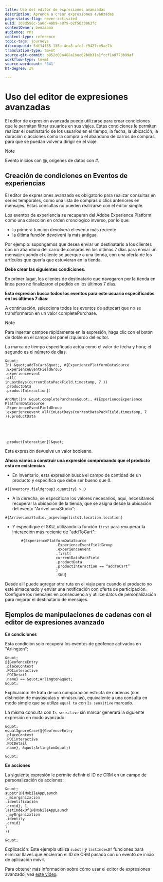 ```yaml
---
title: Uso del editor de expresiones avanzadas
description: Aprenda a crear expresiones avanzadas
page-status-flag: never-activated
uuid: 269d590c-5a6d-40b9-a879-02f5033863fc
contentOwner: benzaama
audience: rns
content-type: reference
topic-tags: journeys
discoiquuid: 5df34f55-135a-4ea8-afc2-f9427ce5ae7b
translation-type: tm+mt
source-git-commit: b852c08a488a1bec02b8b31a1fccf1a8773b99af
workflow-type: tm+mt
source-wordcount: '541'
ht-degree: 2%

---
```



# Uso del editor de expresiones avanzadas

El editor de expresión avanzada puede utilizarse para crear condiciones que le permitan filtrar usuarios en sus viajes. Estas condiciones le permiten realizar el destinatario de los usuarios en el tiempo, la fecha, la ubicación, la duración o acciones como la compra o el abandono de carros de compras para que se puedan volver a dirigir en el viaje.

>[!NOTE]
>
>Evento inicios con @, orígenes de datos con #.

## Creación de condiciones en Eventos de experiencias

El editor de expresiones avanzado es obligatorio para realizar consultas en series temporales, como una lista de compras o clics anteriores en mensajes. Estas consultas no pueden realizarse con el editor simple.

Los eventos de experiencia se recuperan del Adobe Experience Platform como una colección en orden cronológico inverso, por lo que:

* la primera función devolverá el evento más reciente
* la última función devolverá la más antigua.

Por ejemplo: supongamos que desea enviar un destinatario a los clientes con un abandono del carro de compras en los últimos 7 días para enviar un mensaje cuando el cliente se acerque a una tienda, con una oferta de los artículos que quería que estuvieran en la tienda.

**Debe crear las siguientes condiciones:**

En primer lugar, los clientes de destinatario que navegaron por la tienda en línea pero no finalizaron el pedido en los últimos 7 días.

<!--**This expression looks for a specified value in a string value:**

`In (“addToCart”, #{field reference from experience event})`-->

**Esta expresión busca todos los eventos para este usuario especificados en los últimos 7 días:**

A continuación, selecciona todos los eventos de adtocart que no se transformaron en un valor completePurchase.

>[!NOTE]
>
>Para insertar campos rápidamente en la expresión, haga clic con el botón de doble en el campo del panel izquierdo del editor.

La marca de tiempo especificada actúa como el valor de fecha y hora; el segundo es el número de días.

    &quot;
    In( &quot;addToCart&quot;, #{ExperiencePlatformDataSource
    .ExperienceEventFieldGroup
    .experienceevent
    .all(
    inLastDays(currentDataPackField.timestamp, 7 ))
    .productData
    .productInteraction})
    
    AndNot(In( &quot;completePurchase&quot;, #{ExperienceExperience PlatformDataSource
    .ExperienceEventFieldGroup
    .experienceevent.all(inLastDays(currentDataPackField.timestamp, 7 )).productData
    
    
    
    
    
    .productInteraction})&quot;

Esta expresión devuelve un valor booleano.

**Ahora vamos a construir una expresión comprobando que el producto está en existencias**

* En Inventario, esta expresión busca el campo de cantidad de un producto y especifica que debe ser bueno que 0.

`#{Inventory.fieldgroup3.quantity} > 0`

* A la derecha, se especifican los valores necesarios, aquí, necesitamos recuperar la ubicación de la tienda, que se asigna desde la ubicación del evento &quot;ArriveLumaStudio&quot;:

`#{ArriveLumaStudio._acpevangelists1.location.location}`

* Y especifique el SKU, utilizando la función `first` para recuperar la interacción más reciente de &quot;addToCart&quot;:

   ```
       #{ExperiencePlatformDataSource
                       .ExperienceEventFieldGroup
                       .experienceevent
                       .first(
                       currentDataPackField
                       .productData
                       .productInteraction == “addToCart”
                       )
                       .SKU}
   ```

Desde allí puede agregar otra ruta en el viaje para cuando el producto no esté almacenado y enviar una notificación con oferta de participación. Configure los mensajes en consecuencia y utilice datos de personalización para mejorar el destinatario de mensajes.

## Ejemplos de manipulaciones de cadenas con el editor de expresiones avanzado

**En condiciones**

Esta condición solo recupera los eventos de geofence activados en &quot;Arlington&quot;:

    &quot;
    @{GeofenceEntry
    .placeContext
    .POIinteractive
    .POIDetail
    .name} == &quot;Arlington&quot;
    &quot;

Explicación: Se trata de una comparación estricta de cadenas (con distinción de mayúsculas y minúsculas), equivalente a una consulta en modo simple que se utiliza `equal to` con `Is sensitive` marcado.

La misma consulta con `Is sensitive` sin marcar generará la siguiente expresión en modo avanzado:

    &quot;
    equalIgnoreCase(@{GeofenceEntry
    .placeContext
    .POIinteractive
    .POIDetail
    .name}, &quot;Arlington&quot;)
    
    &quot;

**En acciones**

La siguiente expresión le permite definir el ID de CRM en un campo de personalización de acciones:

    &quot;
    substr(@{MobileAppLaunch
    ._miorganización
    .identificación
    .crmid}, 1,
    lastIndexOf(@{MobileAppLaunch
    ._myOrganization
    .identity
    .crmid}
    }
    ))
    
    &quot;

Explicación: Este ejemplo utiliza `substr` y `lastIndexOf` funciones para eliminar llaves que encierran el ID de CRM pasado con un evento de inicio de aplicación móvil.

Para obtener más información sobre cómo usar el editor de expresiones avanzado, vea [este vídeo](https://docs.adobe.com/content/help/en/platform-learn/tutorials/journey-orchestration/create-a-journey.html).
